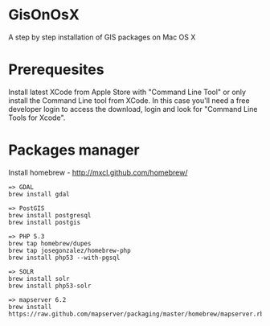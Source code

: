 GisOnOsX
========

A step by step installation of GIS packages on Mac OS X 

Prerequesites
=============

Install latest XCode from Apple Store with "Command Line Tool" or only install the Command Line tool from XCode.
In this case you'll need a free developer login to access the download, login and look for "Command Line Tools for Xcode".


Packages manager
================

Install homebrew - http://mxcl.github.com/homebrew/

    => GDAL
    brew install gdal
    
    => PostGIS
    brew install postgresql
    brew install postgis
    
    => PHP 5.3
    brew tap homebrew/dupes
    brew tap josegonzalez/homebrew-php
    brew install php53 --with-pgsql
    
    => SOLR
    brew install solr
    brew install php53-solr
    
    => mapserver 6.2
    brew install https://raw.github.com/mapserver/packaging/master/homebrew/mapserver.rb
    
    
    
  
